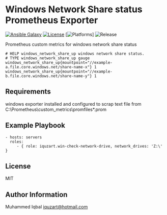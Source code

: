 Windows Network Share status Prometheus Exporter
=========
[![Ansible Galaxy](https://img.shields.io/badge/galaxy-iquzart.win_check_network_drive-blue)](https://galaxy.ansible.com/iquzart/win_check_network_drive)
[![License](https://img.shields.io/:license-mit-blue.svg)](https://badges.mit-license.org)
[![Platforms](http://img.shields.io/badge/platforms-windows-green.svg?style=flat)]
![Release](https://img.shields.io/github/v/release/iquzart/ansible-win-check-network-drive?style=flat)

Prometheus custom metrics for windows network share status 

```
# HELP windows_network_share_up windows network share status. 
# TYPE windows_network_share_up gauge
windows_network_share_up{mountpoint="//example-a.file.core.windows.net/share-name-x"} 1
windows_network_share_up{mountpoint="//example-b.file.core.windows.net/share-name-y"} 1
```

Requirements
------------

windows exporter installed and configured to scrap text file from C:\Prometheus\custom_metrics\promfiles\*.prom

Example Playbook
----------------
    - hosts: servers
      roles:
         - { role: iquzart.win-check-network-drive, network_drives: 'Z:\' }

License
-------

MIT

Author Information
------------------

Muhammed Iqbal <iquzart@hotmail.com>
